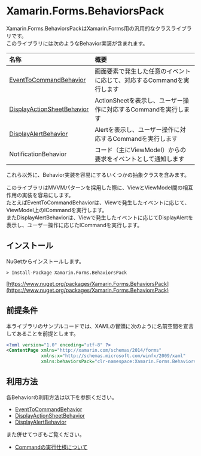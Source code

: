 # Xamarin.Forms.BehaviorsPack

Xamarin.Forms.BehaviorsPackはXamarin.Forms用の汎用的なクラスライブラリです。  
このライブラリには次のようなBehavior実装が含まれます。  

|名称|概要|
|:--|:--|
|[EventToCommandBehavior](docs/EventToCommandBehavior-ja.md)|画面要素で発生した任意のイベントに応じて、対応するCommandを実行します|
|[DisplayActionSheetBehavior](docs/DisplayActionSheetBehavior-ja.md)|ActionSheetを表示し、ユーザー操作に対応するCommandを実行します|
|[DisplayAlertBehavior](docs/DisplayAlertBehavior-ja.md)|Alertを表示し、ユーザー操作に対応するCommandを実行します|
|NotificationBehavior|コード（主にViewModel）からの要求をイベントとして通知します|

これら以外に、Behavior実装を容易にするいくつかの抽象クラスを含みます。  

このライブラリはMVVMパターンを採用した際に、ViewとViewModel間の相互作用の実装を容易にします。  
たとえばEventToCommandBehaviorは、Viewで発生したイベントに応じて、ViewModel上のICommandを実行します。  
またDisplayAlertBehaviorは、Viewで発生したイベントに応じてDisplayAlertを表示し、ユーザー操作に応じたICommandを実行します。    

## インストール  

NuGetからインストールします。  

```
> Install-Package Xamarin.Forms.BehaviorsPack
```

[https://www.nuget.org/packages/Xamarin.Forms.BehaviorsPack](https://www.nuget.org/packages/Xamarin.Forms.BehaviorsPack)

## 前提条件  

本ライブラリのサンプルコードでは、XAMLの冒頭に次のように名前空間を宣言してあることを前提とします。  

```xml
<?xml version="1.0" encoding="utf-8" ?>
<ContentPage xmlns="http://xamarin.com/schemas/2014/forms"
             xmlns:x="http://schemas.microsoft.com/winfx/2009/xaml"
             xmlns:behaviorsPack="clr-namespace:Xamarin.Forms.BehaviorsPack;assembly=Xamarin.Forms.BehaviorsPack"
```

## 利用方法  

各Behaviorの利用方法は以下を参照ください。  

* [EventToCommandBehavior](docs/EventToCommandBehavior-ja.md)  
* [DisplayActionSheetBehavior](docs/DisplayActionSheetBehavior-ja.md)  
* [DisplayAlertBehavior](doc/DisplayAlertBehavior-ja.md)

また併せてつぎもご覧ください。  

* [Commandの実行仕様について](CommandExecutionSpecifation-ja.md)  
